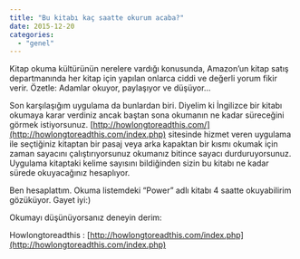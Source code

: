 ```yaml
---
title: "Bu kitabı kaç saatte okurum acaba?"
date: 2015-12-20
categories: 
  - "genel"
---
```


Kitap okuma kültürünün nerelere vardığı konusunda, Amazon’un kitap satış departmanında her kitap için yapılan onlarca ciddi ve değerli yorum fikir verir. Özetle: Adamlar okuyor, paylaşıyor ve düşüyor…

Son karşılaşığım uygulama da bunlardan biri. Diyelim ki İngilizce bir kitabı okumaya karar verdiniz ancak baştan sona okumanın ne kadar süreceğini görmek istiyorsunuz. [http://howlongtoreadthis.com/](http://howlongtoreadthis.com/index.php) sitesinde hizmet veren uygulama ile seçtiğiniz kitaptan bir pasaj veya arka kapaktan bir kısmı okumak için zaman sayacını çalıştırıyorsunuz okumanız bitince sayacı durduruyorsunuz. Uygulama kitaptaki kelime sayısını bildiğinden sizin bu kitabı ne kadar sürede okuyacağınız hesaplıyor.

Ben hesaplattım. Okuma listemdeki “Power” adlı kitabı 4 saatte okuyabilirim gözüküyor. Gayet iyi:)

Okumayı düşünüyorsanız deneyin derim:

Howlongtoreadthis : [http://howlongtoreadthis.com/index.php](http://howlongtoreadthis.com/index.php)
